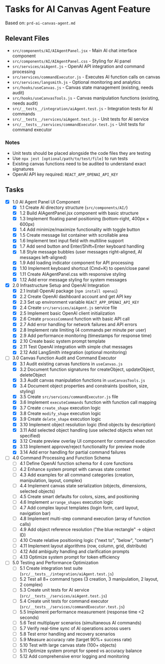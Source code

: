 # Tasks for AI Canvas Agent Feature

Based on: `prd-ai-canvas-agent.md`

## Relevant Files

- `src/components/AI/AIAgentPanel.jsx` - Main AI chat interface component
- `src/components/AI/AIAgentPanel.css` - Styling for AI panel
- `src/services/aiAgent.js` - OpenAI API integration and command processing
- `src/services/commandExecutor.js` - Executes AI function calls on canvas
- `src/services/langsmith.js` - Optional monitoring and analytics
- `src/hooks/useCanvas.js` - Canvas state management (existing, needs audit)
- `src/hooks/useCanvasTools.js` - Canvas manipulation functions (existing, needs audit)
- `src/__tests__/integration/aiAgent.test.js` - Integration tests for AI commands
- `src/__tests__/services/aiAgent.test.js` - Unit tests for AI service
- `src/__tests__/services/commandExecutor.test.js` - Unit tests for command executor

### Notes

- Unit tests should be placed alongside the code files they are testing
- Use `npx jest [optional/path/to/test/file]` to run tests
- Existing canvas functions need to be audited to understand exact signatures
- OpenAI API key required: `REACT_APP_OPENAI_API_KEY`

## Tasks

- [x] 1.0 AI Agent Panel UI Component
  - [x] 1.1 Create AI directory structure (`src/components/AI/`)
  - [x] 1.2 Build AIAgentPanel.jsx component with basic structure
  - [x] 1.3 Implement floating panel positioning (bottom-right, 400px × 600px)
  - [x] 1.4 Add minimize/maximize functionality with toggle button
  - [x] 1.5 Create message list container with scrollable area
  - [x] 1.6 Implement text input field with multiline support
  - [x] 1.7 Add send button and Enter/Shift+Enter keyboard handling
  - [x] 1.8 Style message bubbles (user messages right-aligned, AI messages left-aligned)
  - [x] 1.9 Add loading indicator component for API processing
  - [x] 1.10 Implement keyboard shortcut (Cmd+K) to open/close panel
  - [x] 1.11 Create AIAgentPanel.css with responsive styling
  - [x] 1.12 Add error message styling for system messages

- [x] 2.0 Infrastructure Setup and OpenAI Integration
  - [x] 2.1 Install OpenAI package (`npm install openai`)
  - [x] 2.2 Create OpenAI dashboard account and get API key
  - [x] 2.3 Set up environment variable `REACT_APP_OPENAI_API_KEY`
  - [x] 2.4 Create `src/services/aiAgent.js` service file
  - [x] 2.5 Implement basic OpenAI client initialization
  - [x] 2.6 Create `processCommand` function with basic API call
  - [x] 2.7 Add error handling for network failures and API errors
  - [x] 2.8 Implement rate limiting (4 commands per minute per user)
  - [x] 2.9 Add performance monitoring (timestamps for response time)
  - [x] 2.10 Create basic system prompt template
  - [x] 2.11 Test OpenAI integration with simple chat messages
  - [x] 2.12 Add LangSmith integration (optional monitoring)

- [ ] 3.0 Canvas Function Audit and Command Executor
  - [x] 3.1 Audit existing canvas functions in `useCanvas.js`
  - [x] 3.2 Document function signatures for createObject, updateObject, deleteObject
  - [x] 3.3 Audit canvas manipulation functions in `useCanvasTools.js`
  - [x] 3.4 Document object properties and constraints (position, size, styling)
  - [x] 3.5 Create `src/services/commandExecutor.js` file
  - [x] 3.6 Implement `executeCommands` function with function call mapping
  - [x] 3.7 Create `create_shape` execution logic
  - [x] 3.8 Create `modify_shape` execution logic
  - [x] 3.9 Create `delete_shape` execution logic
  - [x] 3.10 Implement object resolution logic (find objects by description)
  - [x] 3.11 Add selected object handling (use selected objects when not specified)
  - [x] 3.12 Create preview overlay UI component for command execution
  - [x] 3.13 Implement approve/reject functionality for preview mode
  - [x] 3.14 Add error handling for partial command failures

- [ ] 4.0 Command Processing and Function Schema
  - [ ] 4.1 Define OpenAI function schema for 4 core functions
  - [ ] 4.2 Enhance system prompt with canvas state context
  - [ ] 4.3 Add examples for all command categories (creation, manipulation, layout, complex)
  - [ ] 4.4 Implement canvas state serialization (objects, dimensions, selected objects)
  - [ ] 4.5 Create smart defaults for colors, sizes, and positioning
  - [ ] 4.6 Implement `arrange_shapes` execution logic
  - [ ] 4.7 Add complex layout templates (login form, card layout, navigation bar)
  - [ ] 4.8 Implement multi-step command execution (array of function calls)
  - [ ] 4.9 Add object reference resolution ("the blue rectangle" → object ID)
  - [ ] 4.10 Create relative positioning logic ("next to", "below", "center")
  - [ ] 4.11 Implement layout algorithms (row, column, grid, distribute)
  - [ ] 4.12 Add ambiguity handling and clarification prompts
  - [ ] 4.13 Optimize system prompt for token efficiency

- [ ] 5.0 Testing and Performance Optimization
  - [ ] 5.1 Create integration test suite (`src/__tests__/integration/aiAgent.test.js`)
  - [ ] 5.2 Test all 8+ command types (3 creation, 3 manipulation, 2 layout, 2 complex)
  - [ ] 5.3 Create unit tests for AI service (`src/__tests__/services/aiAgent.test.js`)
  - [ ] 5.4 Create unit tests for command executor (`src/__tests__/services/commandExecutor.test.js`)
  - [ ] 5.5 Implement performance measurement (response time <2 seconds)
  - [ ] 5.6 Test multiplayer scenarios (simultaneous AI commands)
  - [ ] 5.7 Verify real-time sync of AI operations across users
  - [ ] 5.8 Test error handling and recovery scenarios
  - [ ] 5.9 Measure accuracy rate (target 90%+ success rate)
  - [ ] 5.10 Test with large canvas state (100+ objects)
  - [ ] 5.11 Optimize system prompt for speed vs accuracy balance
  - [ ] 5.12 Add comprehensive error logging and monitoring
